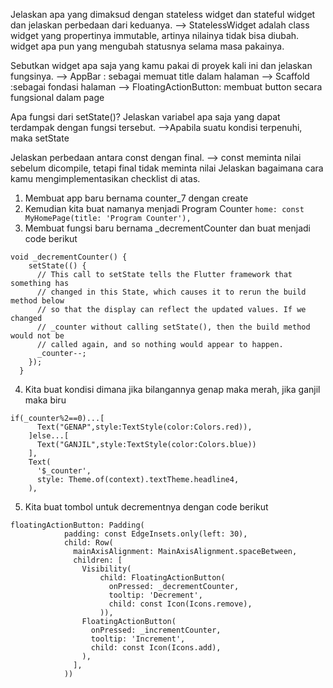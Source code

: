 Jelaskan apa yang dimaksud dengan stateless widget dan stateful widget dan jelaskan perbedaan dari keduanya.
--> StatelessWidget adalah class widget yang propertinya immutable, artinya nilainya tidak bisa diubah. widget apa pun yang mengubah statusnya selama masa pakainya.

Sebutkan widget apa saja yang kamu pakai di proyek kali ini dan jelaskan fungsinya.
--> AppBar : sebagai memuat title dalam halaman
--> Scaffold :sebagai fondasi halaman
--> FloatingActionButton: membuat button secara fungsional dalam page

Apa fungsi dari setState()? Jelaskan variabel apa saja yang dapat terdampak dengan fungsi tersebut.
-->Apabila suatu kondisi terpenuhi, maka setState

Jelaskan perbedaan antara const dengan final.
--> const meminta nilai sebelum dicompile, tetapi final tidak meminta nilai
Jelaskan bagaimana cara kamu mengimplementasikan checklist di atas.
1. Membuat app baru bernama counter_7 dengan create
2. Kemudian kita buat namanya menjadi Program Counter ```home: const MyHomePage(title: 'Program Counter'),```
3. Membuat fungsi baru bernama _decrementCounter dan buat menjadi code berikut
```
void _decrementCounter() {
    setState(() {
      // This call to setState tells the Flutter framework that something has
      // changed in this State, which causes it to rerun the build method below
      // so that the display can reflect the updated values. If we changed
      // _counter without calling setState(), then the build method would not be
      // called again, and so nothing would appear to happen.
      _counter--;
    });
  }
```
4. Kita buat kondisi dimana jika bilangannya genap maka merah, jika ganjil maka biru
```
if(_counter%2==0)...[
      Text("GENAP",style:TextStyle(color:Colors.red)),
    ]else...[
      Text("GANJIL",style:TextStyle(color:Colors.blue))
    ],
    Text(
      '$_counter',
      style: Theme.of(context).textTheme.headline4,
    ),
```
5. Kita buat tombol untuk decrementnya dengan code berikut
``` 
floatingActionButton: Padding(
            padding: const EdgeInsets.only(left: 30),
            child: Row(
              mainAxisAlignment: MainAxisAlignment.spaceBetween,
              children: [
                Visibility(
                    child: FloatingActionButton(
                      onPressed: _decrementCounter,
                      tooltip: 'Decrement',
                      child: const Icon(Icons.remove),
                    )),
                FloatingActionButton(
                  onPressed: _incrementCounter,
                  tooltip: 'Increment',
                  child: const Icon(Icons.add),
                ),
              ],
            ))
```
